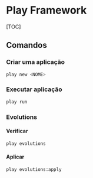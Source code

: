 # Play Framework

[TOC]

## Comandos

### Criar uma aplicação

```bash
play new <NOME>
```

### Executar aplicação

```bash
play run
```

### Evolutions

#### Verificar

```bash
play evolutions
```

#### Aplicar

```bash
play evolutions:apply
```
